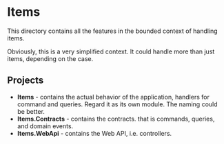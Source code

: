 ﻿# Items

This directory contains all the features in the bounded context of handling items.

Obviously, this is a very simplified context. It could handle more than just items, depending on the case.

## Projects
* **Items** - contains the actual behavior of the application, handlers for command and queries. Regard it as its own module. The naming could be better.
* **Items.Contracts** - contains the contracts. that is commands, queries, and domain events.
* **Items.WebApi** - contains the Web API, i.e. controllers.
